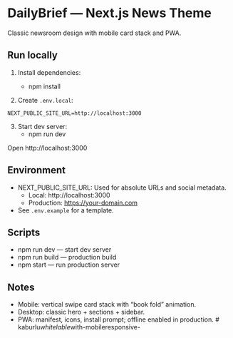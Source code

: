 # DailyBrief — Next.js News Theme

Classic newsroom design with mobile card stack and PWA.

## Run locally
1) Install dependencies:
   - npm install

2) Create `.env.local`:
```
NEXT_PUBLIC_SITE_URL=http://localhost:3000
```

3) Start dev server:
   - npm run dev

Open http://localhost:3000

## Environment
- NEXT_PUBLIC_SITE_URL: Used for absolute URLs and social metadata.
  - Local: http://localhost:3000
  - Production: https://your-domain.com
- See `.env.example` for a template.

## Scripts
- npm run dev — start dev server
- npm run build — production build
- npm start — run production server

## Notes
- Mobile: vertical swipe card stack with “book fold” animation.
- Desktop: classic hero + sections + sidebar.
- PWA: manifest, icons, install prompt; offline enabled in production.
#   k a b u r l u _ w h i t e l a b l e _ w i t h - m o b i l e r e s p o n s i v e -  
 